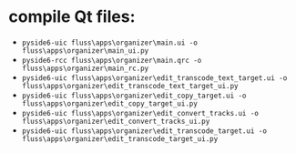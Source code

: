 # compile Qt files:
- `pyside6-uic fluss\apps\organizer\main.ui -o fluss\apps\organizer\main_ui.py`
- `pyside6-rcc fluss\apps\organizer\main.qrc -o fluss\apps\organizer\main_rc.py`
- `pyside6-uic fluss\apps\organizer\edit_transcode_text_target.ui -o fluss\apps\organizer\edit_transcode_text_target_ui.py`
- `pyside6-uic fluss\apps\organizer\edit_copy_target.ui -o fluss\apps\organizer\edit_copy_target_ui.py`
- `pyside6-uic fluss\apps\organizer\edit_convert_tracks.ui -o fluss\apps\organizer\edit_convert_tracks_ui.py`
- `pyside6-uic fluss\apps\organizer\edit_transcode_target.ui -o fluss\apps\organizer\edit_transcode_target_ui.py`
